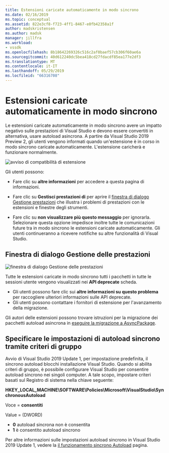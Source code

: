 ```yaml
---
title: Estensioni caricate automaticamente in modo sincrono
ms.date: 02/16/2019
ms.topic: conceptual
ms.assetid: 822e3cf8-f723-4ff1-8467-e0fb42358a1f
author: madskristensen
ms.author: madsk
manager: jillfra
ms.workload:
- vssdk
ms.openlocfilehash: 8b18642269326c516c2af0baef57cb306f60ae6a
ms.sourcegitcommit: 40d612240dc5bea418cd27fdacdf85ea177e2df3
ms.translationtype: MT
ms.contentlocale: it-IT
ms.lasthandoff: 05/29/2019
ms.locfileid: "66316708"
---
```

# <a name="synchronously-autoloaded-extensions"></a>Estensioni caricate automaticamente in modo sincrono

Le estensioni caricate automaticamente in modo sincrono avere un impatto negativo sulle prestazioni di Visual Studio e devono essere convertiti in alternativa, usare autoload asincrona. A partire da Visual Studio 2019 Preview 2, gli utenti vengono informati quando un'estensione è in corso in modo sincrono caricate automaticamente. L'estensione caricherà e funzionare normalmente.

![avviso di compatibilità di estensione](media/extension-compatibility-warning.png)

Gli utenti possono:

- Fare clic su **altre informazioni** per accedere a questa pagina di informazioni.

- Fare clic su **Gestisci prestazioni di** per aprire il [finestra di dialogo Gestione prestazioni](#performance-manager-dialog) che illustra i problemi di prestazioni con le estensioni e finestre degli strumenti.

- Fare clic su **non visualizzare più questo messaggio** per ignorarla. Selezionare questa opzione impedisce inoltre tutte le comunicazioni future tra in modo sincrono le estensioni caricate automaticamente. Gli utenti continueranno a ricevere notifiche su altre funzionalità di Visual Studio.

## <a name="performance-manager-dialog"></a>Finestra di dialogo Gestione delle prestazioni

![finestra di dialogo Gestione delle prestazioni](media/performance-manager.png)

Tutte le estensioni caricate in modo sincrono tutti i pacchetti in tutte le sessioni utente vengono visualizzati nei **API deprecate** scheda.

* Gli utenti possono fare clic sui **altre informazioni su questo problema** per raccogliere ulteriori informazioni sulle API deprecate.
* Gli utenti possono contattare i fornitori di estensione per l'avanzamento della migrazione.

Gli autori delle estensioni possono trovare istruzioni per la migrazione dei pacchetti autoload asincrona in [eseguire la migrazione a AsyncPackage](https://github.com/Microsoft/VSSDK-Extensibility-Samples/tree/master/AsyncPackageMigration).

## <a name="specify-synchronous-autoload-settings-using-group-policy"></a>Specificare le impostazioni di autoload sincrono tramite criteri di gruppo

Avvio di Visual Studio 2019 Update 1, per impostazione predefinita, il sincrono autoload blocchi installazione Visual Studio. Quando si abilita criteri di gruppo, è possibile configurare Visual Studio per consentire autoload sincrono nei singoli computer. A tale scopo, impostare criteri basati sul Registro di sistema nella chiave seguente:

**HKEY_LOCAL_MACHINE\SOFTWARE\Policies\Microsoft\VisualStudio\SynchronousAutoload**

Voce = **consentiti**

Value = (DWORD)
* **0** autoload sincrona non è consentita
* **1** è consentito autoload sincrono

Per altre informazioni sulle impostazioni autoload sincrono in Visual Studio 2019 Update 1, vedere la [il funzionamento sincrono Autoload](https://aka.ms/AA52xzw) pagina.
